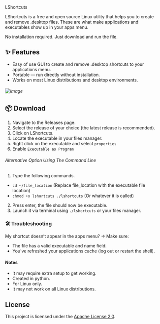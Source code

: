 LShortcuts

LShortcuts is a free and open source Linux utility that helps you to create and remove .desktop files. These are what make applications and executables show up in your apps menu.

No installation required. Just download and run the file.


## ✨ Features

- Easy of use GUI to create and remove .desktop shortcuts to your applications menu.
- Portable — run directly without installation.
- Works on most Linux distributions and desktop environments.
###### ![image](https://github.com/user-attachments/assets/b0be8765-48ad-43bf-90c9-ad71cb7240a7)

## 📦 Download

1. Navigate to the Releases page.
2. Select the release of your choice (the latest release is recommended).
3. Click on LShortcuts.
4. Locate the executable in your files manager.
5. Right click on the executable and select `properties`
6. Enable `Executable as Program`

###### Alternative Option Using The Command Line
1. Type the following commands.
- `cd ~/file_location` (Replace file_location with the executable file location)
- `chmod +x lshortcuts
./lshortcuts` (Or whatever it is called)
2. Press enter, the file should now be executable.
3. Launch it via terminal using `./lshortcuts` or your files manager.

### 🛠️ Troubleshooting
My shortcut doesn’t appear in the apps menu?
→ Make sure:
- The file has a valid executable and name field.
- You’ve refreshed your applications cache (log out or restart the shell).

#### Notes
- It may require extra setup to get working.
- Created in python.
- For Linux only.
- It may not work on all Linux distributions.

## License
This project is licensed under the [Apache License 2.0](https://github.com/zacwasnothere/LShortcuts/blob/main/LICENSE).
